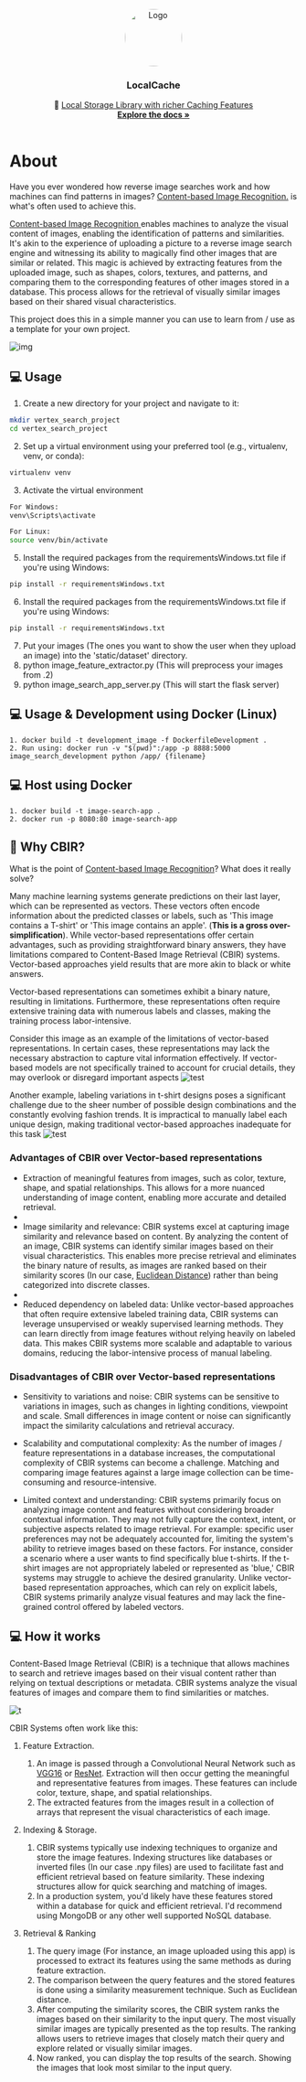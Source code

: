<br />
<div align="center">
  <a >
    <img src="git/logo.png" alt="Logo" width="100" height="100" style="border-radius: 100%">
  </a>

  <h3 align="center">LocalCache</h3>

  <p align="center">
    🤖 <a href="https://en.wikipedia.org/wiki/Content-based_image_retrieval#:~:text=%22Content%2Dbased%22%20means%20that,derived%20from%20the%20image%20itself.">Local Storage Library with richer Caching Features</a>
    <br />
    <a href="https://github.com//Samuel-Hinchliffe/Chess.com-analyser"><strong>Explore the docs »</strong></a>
    <br />
    <br />
  </p>
</div>

# About

Have you ever wondered how reverse image searches work and how machines can find patterns in images? <a href="https://en.wikipedia.org/wiki/Content-based_image_retrieval#:~:text=%22Content%2Dbased%22%20means%20that,derived%20from%20the%20image%20itself.">Content-based Image Recognition.</a> is what's often used to achieve this.

<a href="https://en.wikipedia.org/wiki/Content-based_image_retrieval#:~:text=%22Content%2Dbased%22%20means%20that,derived%20from%20the%20image%20itself.">Content-based Image Recognition </a>enables machines to analyze the visual content of images, enabling the identification of patterns and similarities. It's akin to the experience of uploading a picture to a reverse image search engine and witnessing its ability to magically find other images that are similar or related. This magic is achieved by extracting features from the uploaded image, such as shapes, colors, textures, and patterns, and comparing them to the corresponding features of other images stored in a database. This process allows for the retrieval of visually similar images based on their shared visual characteristics.

This project does this in a simple manner you can use to learn from / use as a template for your own project.

![img](./git/example.png)

## 💻 Usage

1. Create a new directory for your project and navigate to it:

```bash
mkdir vertex_search_project
cd vertex_search_project
```

2. Set up a virtual environment using your preferred tool (e.g., virtualenv, venv, or conda):

```bash
virtualenv venv
```

3. Activate the virtual environment

```bash
For Windows:
venv\Scripts\activate

For Linux:
source venv/bin/activate
```

5. Install the required packages from the requirementsWindows.txt file if you're using Windows:

```bash
pip install -r requirementsWindows.txt
```

6. Install the required packages from the requirementsWindows.txt file if you're using Windows:

```bash
pip install -r requirementsWindows.txt
```

7.  Put your images (The ones you want to show the user when they upload an image) into the 'static/dataset' directory.
8.  python image_feature_extractor.py (This will preprocess your images from .2)
9.  python image_search_app_server.py (This will start the flask server)

## 💻 Usage & Development using Docker (Linux)

```console
1. docker build -t development_image -f DockerfileDevelopment .
2. Run using: docker run -v "$(pwd)":/app -p 8888:5000 image_search_development python /app/ {filename}
```

## 💻 Host using Docker

```console
1. docker build -t image-search-app .
2. docker run -p 8080:80 image-search-app
```

## 🚩 Why CBIR?

What is the point of <a href="https://en.wikipedia.org/wiki/Content-based_image_retrieval#:~:text=%22Content%2Dbased%22%20means%20that,derived%20from%20the%20image%20itself.">Content-based Image Recognition</a>? What does it really solve?

Many machine learning systems generate predictions on their last layer, which can be represented as vectors. These vectors often encode information about the predicted classes or labels, such as 'This image contains a T-shirt' or 'This image contains an apple'. (**This is a gross over-simplification**). While vector-based representations offer certain advantages, such as providing straightforward binary answers, they have limitations compared to Content-Based Image Retrieval (CBIR) systems. Vector-based approaches yield results that are more akin to black or white answers.

Vector-based representations can sometimes exhibit a binary nature, resulting in limitations. Furthermore, these representations often require extensive training data with numerous labels and classes, making the training process labor-intensive.

Consider this image as an example of the limitations of vector-based representations. In certain cases, these representations may lack the necessary abstraction to capture vital information effectively. If vector-based models are not specifically trained to account for crucial details, they may overlook or disregard important aspects
![test](git/apple.png)

Another example, labeling variations in t-shirt designs poses a significant challenge due to the sheer number of possible design combinations and the constantly evolving fashion trends. It is impractical to manually label each unique design, making traditional vector-based approaches inadequate for this task
![test](git/tshirt.png)

### Advantages of CBIR over Vector-based representations

- Extraction of meaningful features from images, such as color, texture, shape, and spatial relationships. This allows for a more nuanced understanding of image content, enabling more accurate and detailed retrieval.
-
- Image similarity and relevance: CBIR systems excel at capturing image similarity and relevance based on content. By analyzing the content of an image, CBIR systems can identify similar images based on their visual characteristics. This enables more precise retrieval and eliminates the binary nature of results, as images are ranked based on their similarity scores (In our case, [Euclidean Distance](https://en.wikipedia.org/wiki/Euclidean_distance)) rather than being categorized into discrete classes.
-
- Reduced dependency on labeled data: Unlike vector-based approaches that often require extensive labeled training data, CBIR systems can leverage unsupervised or weakly supervised learning methods. They can learn directly from image features without relying heavily on labeled data. This makes CBIR systems more scalable and adaptable to various domains, reducing the labor-intensive process of manual labeling.

### Disadvantages of CBIR over Vector-based representations

- Sensitivity to variations and noise: CBIR systems can be sensitive to variations in images, such as changes in lighting conditions, viewpoint and scale. Small differences in image content or noise can significantly impact the similarity calculations and retrieval accuracy.

- Scalability and computational complexity: As the number of images / feature representations in a database increases, the computational complexity of CBIR systems can become a challenge. Matching and comparing image features against a large image collection can be time-consuming and resource-intensive.

- Limited context and understanding: CBIR systems primarily focus on analyzing image content and features without considering broader contextual information. They may not fully capture the context, intent, or subjective aspects related to image retrieval. For example: specific user preferences may not be adequately accounted for, limiting the system's ability to retrieve images based on these factors. For instance, consider a scenario where a user wants to find specifically blue t-shirts. If the t-shirt images are not appropriately labeled or represented as 'blue,' CBIR systems may struggle to achieve the desired granularity. Unlike vector-based representation approaches, which can rely on explicit labels, CBIR systems primarily analyze visual features and may lack the fine-grained control offered by labeled vectors.

## 💻 How it works

Content-Based Image Retrieval (CBIR) is a technique that allows machines to search and retrieve images based on their visual content rather than relying on textual descriptions or metadata. CBIR systems analyze the visual features of images and compare them to find similarities or matches.

![t](./git/how.png)

CBIR Systems often work like this:

1. Feature Extraction.

   1. An image is passed through a Convolutional Neural Network such as [VGG16](https://neurohive.io/en/popular-networks/vgg16/) or [ResNet](https://iq.opengenus.org/resnet50-architecture/). Extraction will then occur getting the meaningful and representative features from images. These features can include color, texture, shape, and spatial relationships.
   2. The extracted features from the images result in a collection of arrays that represent the visual characteristics of each image.

2. Indexing & Storage.

   1. CBIR systems typically use indexing techniques to organize and store the image features. Indexing structures like databases or inverted files (In our case .npy files) are used to facilitate fast and efficient retrieval based on feature similarity. These indexing structures allow for quick searching and matching of images.
   2. In a production system, you'd likely have these features stored within a database for quick and efficient retrieval. I'd recommend using MongoDB or any other well supported NoSQL database.

3. Retrieval & Ranking
   1. The query image (For instance, an image uploaded using this app) is processed to extract its features using the same methods as during feature extraction.
   2. The comparison between the query features and the stored features is done using a similarity measurement technique. Such as Euclidean distance.
   3. After computing the similarity scores, the CBIR system ranks the images based on their similarity to the input query. The most visually similar images are typically presented as the top results. The ranking allows users to retrieve images that closely match their query and explore related or visually similar images.
   4. Now ranked, you can display the top results of the search. Showing the images that look most similar to the input query.
